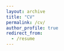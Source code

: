 ```yaml
---
layout: archive
title: "CV"
permalink: /cv/
author_profile: true
redirect_from:
  - /resume
---
```


<object data="../files/CV.pdf" width="1000" height="1000" type='application/pdf'></object>

